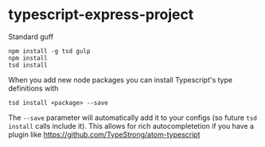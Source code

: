 # typescript-express-project

Standard guff

    npm install -g tsd gulp
    npm install
    tsd install
    
When you add new node packages you can install Typescript's type definitions with 

    tsd install <package> --save
  
The `--save` parameter will automatically add it to your configs (so future `tsd install` calls include it). This allows for rich autocompletetion if you have a plugin like https://github.com/TypeStrong/atom-typescript

